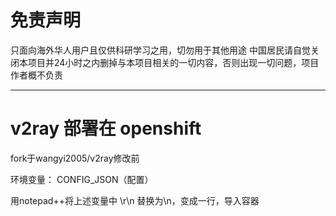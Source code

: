 免责声明
=
只面向海外华人用户且仅供科研学习之用，切勿用于其他用途 
中国居民请自觉关闭本项目并24小时之内删掉与本项目相关的一切内容，否则出现一切问题，项目作者概不负责

---
v2ray 部署在 openshift
=
fork于wangyi2005/v2ray修改前

环境变量： CONFIG_JSON（配置）

用notepad++将上述变量中 \r\n 替换为\n，变成一行，导入容器
